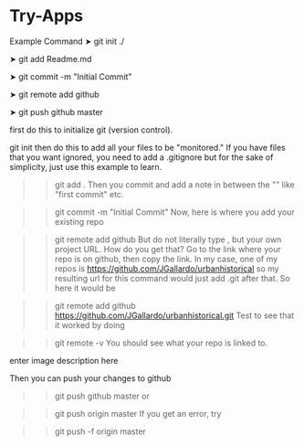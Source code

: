 # Try-Apps

Example Command
➤ git init ./

➤ git add Readme.md

➤ git commit -m "Initial Commit"

➤ git remote add github <project url>

➤ git push github master

first do this to initialize git (version control).

git init
then do this to add all your files to be "monitored." If you have files that you want ignored, you need to add a .gitignore but for the sake of simplicity, just use this example to learn.

>> git add . 
Then you commit and add a note in between the "" like "first commit" etc.

>> git commit -m "Initial Commit"
Now, here is where you add your existing repo

>> git remote add github <project url>
But do not literally type <project url>, but your own project URL. How do you get that? Go to the link where your repo is on github, then copy the link. In my case, one of my repos is https://github.com/JGallardo/urbanhistorical so my resulting url for this command would just add .git after that. So here it would be

>> git remote add github https://github.com/JGallardo/urbanhistorical.git
Test to see that it worked by doing

>> git remote -v
You should see what your repo is linked to.

enter image description here

Then you can push your changes to github

>> git push github master
or

>> git push origin master
If you get an error, try

>> git push -f origin master
